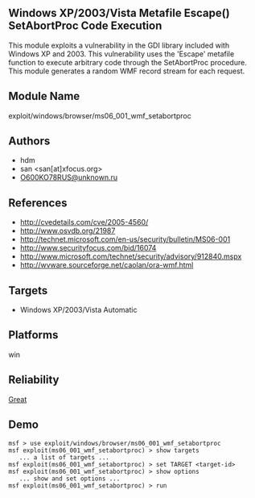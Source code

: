 ## Windows XP/2003/Vista Metafile Escape() SetAbortProc Code Execution

This module exploits a vulnerability in the GDI library 
included with Windows XP and 2003. This vulnerability uses 
the 'Escape' metafile function to execute arbitrary code 
through the SetAbortProc procedure. This module generates a 
random WMF record stream for each request.


## Module Name
exploit/windows/browser/ms06_001_wmf_setabortproc

## Authors
* hdm
* san <san[at]xfocus.org>
* O600KO78RUS@unknown.ru


## References
* http://cvedetails.com/cve/2005-4560/
* http://www.osvdb.org/21987
* http://technet.microsoft.com/en-us/security/bulletin/MS06-001
* http://www.securityfocus.com/bid/16074
* http://www.microsoft.com/technet/security/advisory/912840.mspx
* http://wvware.sourceforge.net/caolan/ora-wmf.html



## Targets
* Windows XP/2003/Vista Automatic


## Platforms
win

## Reliability
[Great](https://github.com/rapid7/metasploit-framework/wiki/Exploit-Ranking)

## Demo

```
msf > use exploit/windows/browser/ms06_001_wmf_setabortproc
msf exploit(ms06_001_wmf_setabortproc) > show targets
   ... a list of targets ...
msf exploit(ms06_001_wmf_setabortproc) > set TARGET <target-id>
msf exploit(ms06_001_wmf_setabortproc) > show options
   ... show and set options ...
msf exploit(ms06_001_wmf_setabortproc) > run
```
    
    